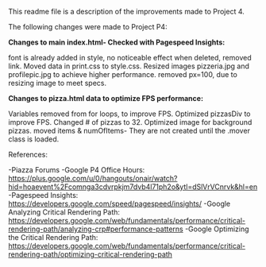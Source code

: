This readme file is a description of the improvements made to Project 4.  

The following changes were made to Project P4:


**Changes to main index.html- Checked with Pagespeed Insights:**

font is already added in style, no noticeable effect when deleted, removed link.
Moved data in print.css to style.css.
Resized images pizzeria.jpg and profilepic.jpg to achieve higher performance.
removed px=100, due to resizing image to meet specs.



**Changes to pizza.html data to optimize FPS performance:**

Variables removed from for loops, to improve FPS.
Optimized pizzasDiv to improve FPS.
Changed # of pizzas to 32.
Optimized image for background pizzas.
moved items & numOfItems- They are not created until the .mover class is loaded.



References:

-Piazza Forums
-Google P4 Office Hours: https://plus.google.com/u/0/hangouts/onair/watch?hid=hoaevent%2Fcomnga3cdvrpkjm7dvb4l71ph2o&ytl=dSlVrVCnrvk&hl=en
-Pagespeed Insights: https://developers.google.com/speed/pagespeed/insights/
-Google Analyzing Critical Rendering Path: https://developers.google.com/web/fundamentals/performance/critical-rendering-path/analyzing-crp#performance-patterns
-Google Optimizing the Critical Rendering Path: https://developers.google.com/web/fundamentals/performance/critical-rendering-path/optimizing-critical-rendering-path

